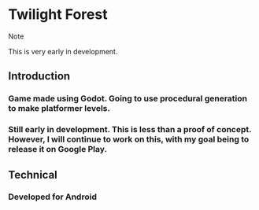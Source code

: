 # Twilight Forest
> [!NOTE]
> This is very early in development.
## Introduction
### Game made using Godot. Going to use procedural generation to make platformer levels.
### Still early in development. This is less than a proof of concept. However, I will continue to work on this, with my goal being to release it on Google Play. 
## Technical
### Developed for Android
